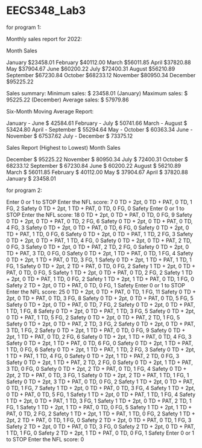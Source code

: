 # EECS348_Lab3
 for program 1:
 
Monthly sales report for 2022: 

 Month           Sales

January         $23458.01 
February        $40112.00 
March           $56011.85 
April           $37820.88 
May             $37904.67 
June            $60200.22 
July            $72400.31 
August          $56210.89 
September       $67230.84 
October         $68233.12 
November        $80950.34 
December        $95225.22 

Sales summary:
Minimum sales: $ 23458.01       (January)
Maximum sales: $ 95225.22       (December)
Average sales: $ 57979.86

Six-Month Moving Average Report:

January          -       June            $ 42584.61 
February         -       July            $ 50741.66 
March            -       August          $ 53424.80 
April            -       September       $ 55294.64 
May              -       October         $ 60363.34 
June             -       November        $ 67537.62 
July             -       December        $ 73375.12 

Sales Report (Highest to Lowest)
 Month   Sales 

December         $ 95225.22 
November         $ 80950.34 
July             $ 72400.31 
October          $ 68233.12 
September        $ 67230.84 
June             $ 60200.22 
August           $ 56210.89 
March            $ 56011.85 
February         $ 40112.00 
May              $ 37904.67 
April            $ 37820.88 
January          $ 23458.01 

for program 2:

Enter 0 or 1 to STOP 
Enter the NFL score: 7
0 TD + 2pt, 0 TD + PAT, 0 TD, 1 FG, 2 Safety
0 TD + 2pt, 1 TD + PAT, 0 TD, 0 FG, 0 Safety
Enter 0 or 1 to STOP 
Enter the NFL score: 18
0 TD + 2pt, 0 TD + PAT, 0 TD, 0 FG, 9 Safety
0 TD + 2pt, 0 TD + PAT, 0 TD, 2 FG, 6 Safety
0 TD + 2pt, 0 TD + PAT, 0 TD, 4 FG, 3 Safety
0 TD + 2pt, 0 TD + PAT, 0 TD, 6 FG, 0 Safety
0 TD + 2pt, 0 TD + PAT, 1 TD, 0 FG, 6 Safety
0 TD + 2pt, 0 TD + PAT, 1 TD, 2 FG, 3 Safety
0 TD + 2pt, 0 TD + PAT, 1 TD, 4 FG, 0 Safety
0 TD + 2pt, 0 TD + PAT, 2 TD, 0 FG, 3 Safety
0 TD + 2pt, 0 TD + PAT, 2 TD, 2 FG, 0 Safety
0 TD + 2pt, 0 TD + PAT, 3 TD, 0 FG, 0 Safety
0 TD + 2pt, 1 TD + PAT, 0 TD, 1 FG, 4 Safety
0 TD + 2pt, 1 TD + PAT, 0 TD, 3 FG, 1 Safety
0 TD + 2pt, 1 TD + PAT, 1 TD, 1 FG, 1 Safety
0 TD + 2pt, 2 TD + PAT, 0 TD, 0 FG, 2 Safety
1 TD + 2pt, 0 TD + PAT, 0 TD, 0 FG, 5 Safety
1 TD + 2pt, 0 TD + PAT, 0 TD, 2 FG, 2 Safety
1 TD + 2pt, 0 TD + PAT, 1 TD, 0 FG, 2 Safety
1 TD + 2pt, 1 TD + PAT, 0 TD, 1 FG, 0 Safety
2 TD + 2pt, 0 TD + PAT, 0 TD, 0 FG, 1 Safety
Enter 0 or 1 to STOP 
Enter the NFL score: 25
0 TD + 2pt, 0 TD + PAT, 0 TD, 1 FG, 11 Safety
0 TD + 2pt, 0 TD + PAT, 0 TD, 3 FG, 8 Safety
0 TD + 2pt, 0 TD + PAT, 0 TD, 5 FG, 5 Safety
0 TD + 2pt, 0 TD + PAT, 0 TD, 7 FG, 2 Safety
0 TD + 2pt, 0 TD + PAT, 1 TD, 1 FG, 8 Safety
0 TD + 2pt, 0 TD + PAT, 1 TD, 3 FG, 5 Safety
0 TD + 2pt, 0 TD + PAT, 1 TD, 5 FG, 2 Safety
0 TD + 2pt, 0 TD + PAT, 2 TD, 1 FG, 5 Safety
0 TD + 2pt, 0 TD + PAT, 2 TD, 3 FG, 2 Safety
0 TD + 2pt, 0 TD + PAT, 3 TD, 1 FG, 2 Safety
0 TD + 2pt, 1 TD + PAT, 0 TD, 0 FG, 9 Safety
0 TD + 2pt, 1 TD + PAT, 0 TD, 2 FG, 6 Safety
0 TD + 2pt, 1 TD + PAT, 0 TD, 4 FG, 3 Safety
0 TD + 2pt, 1 TD + PAT, 0 TD, 6 FG, 0 Safety
0 TD + 2pt, 1 TD + PAT, 1 TD, 0 FG, 6 Safety
0 TD + 2pt, 1 TD + PAT, 1 TD, 2 FG, 3 Safety
0 TD + 2pt, 1 TD + PAT, 1 TD, 4 FG, 0 Safety
0 TD + 2pt, 1 TD + PAT, 2 TD, 0 FG, 3 Safety
0 TD + 2pt, 1 TD + PAT, 2 TD, 2 FG, 0 Safety
0 TD + 2pt, 1 TD + PAT, 3 TD, 0 FG, 0 Safety
0 TD + 2pt, 2 TD + PAT, 0 TD, 1 FG, 4 Safety
0 TD + 2pt, 2 TD + PAT, 0 TD, 3 FG, 1 Safety
0 TD + 2pt, 2 TD + PAT, 1 TD, 1 FG, 1 Safety
0 TD + 2pt, 3 TD + PAT, 0 TD, 0 FG, 2 Safety
1 TD + 2pt, 0 TD + PAT, 0 TD, 1 FG, 7 Safety
1 TD + 2pt, 0 TD + PAT, 0 TD, 3 FG, 4 Safety
1 TD + 2pt, 0 TD + PAT, 0 TD, 5 FG, 1 Safety
1 TD + 2pt, 0 TD + PAT, 1 TD, 1 FG, 4 Safety
1 TD + 2pt, 0 TD + PAT, 1 TD, 3 FG, 1 Safety
1 TD + 2pt, 0 TD + PAT, 2 TD, 1 FG, 1 Safety
1 TD + 2pt, 1 TD + PAT, 0 TD, 0 FG, 5 Safety
1 TD + 2pt, 1 TD + PAT, 0 TD, 2 FG, 2 Safety
1 TD + 2pt, 1 TD + PAT, 1 TD, 0 FG, 2 Safety
1 TD + 2pt, 2 TD + PAT, 0 TD, 1 FG, 0 Safety
2 TD + 2pt, 0 TD + PAT, 0 TD, 1 FG, 3 Safety
2 TD + 2pt, 0 TD + PAT, 0 TD, 3 FG, 0 Safety
2 TD + 2pt, 0 TD + PAT, 1 TD, 1 FG, 0 Safety
2 TD + 2pt, 1 TD + PAT, 0 TD, 0 FG, 1 Safety
Enter 0 or 1 to STOP 
Enter the NFL score: 0